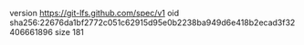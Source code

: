 version https://git-lfs.github.com/spec/v1
oid sha256:22676da1bf2772c051c62915d95e0b2238ba949d6e418b2ecad3f32406661896
size 181
